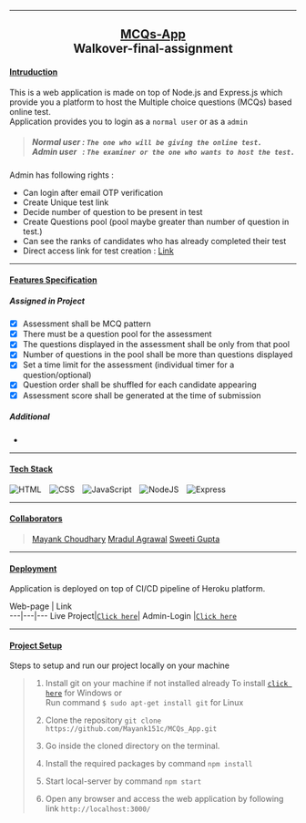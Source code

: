 <hr> 
 
## <div align=center><u>MCQs-App</u><br>Walkover-final-assignment</div>

#### <u>Intruduction</u>
This is a web application is made on top of Node.js and Express.js which provide you a platform to host the Multiple choice questions (MCQs) based online test.<br>
 Application provides you to login as a `normal user` or as a `admin`
> ##### Normal user : `The one who will be giving the online test.` <br> Admin user &nbsp;&nbsp;: `The examiner or the one who wants to host the test.`

Admin has following rights :
- Can login after email OTP verification
- Create Unique test link
- Decide number of question to be present in test
- Create Questions pool (pool maybe greater than number of question in test.)
- Can see the ranks of candidates who has already completed their test
- Direct access link for test creation : [Link](https://mcqs-app.herokuapp.com/adminLogin.html)
<hr>

#### <u>Features Specification</u>
##### Assigned in Project
- [x] Assessment shall be MCQ pattern 
- [x] There must be a question pool for the assessment
- [x] The questions displayed in the assessment shall be only from that pool
- [x] Number of questions in the pool shall be more than questions displayed
- [x] Set a time limit for the assessment (individual timer for a question/optional)
- [x] Question order shall be shuffled for each candidate appearing
- [x] Assessment score shall be generated at the time of submission
##### Additional
- 
<hr>

#### <u>Tech Stack</u>

![HTML](https://img.shields.io/badge/HTML5-E34F26?style=for-the-badge&logo=html5&logoColor=white)&emsp;![CSS](https://img.shields.io/badge/CSS3-1572D6?style=for-the-badge&logo=css3&logoColor=white)&emsp;![JavaScript](https://img.shields.io/badge/JavaScript-F7DF1E?style=for-the-badge&logo=javascript&logoColor=black)&emsp;![NodeJS](https://img.shields.io/badge/Node.js-4853D?style=for-the-badge&logo=node.js&logoColor=white)&emsp;![Express](https://img.shields.io/badge/Express.js-404D59?style=for-the-badge)

<hr>

#### <u>Collaborators</u>
>[Mayank Choudhary](https://github.com/Mayank151c)
>[Mradul Agrawal](https://github.com/mradul098)
>[Sweeti Gupta](https://github.com/Sweeti-Gupta)
<hr>

#### <u>Deployment</u>
Application is deployed on top of CI/CD pipeline of Heroku platform.

Web-page | Link  
---|---|---
Live Project|[`Click here`](https://mcqs-app.herokuapp.com/)| 
Admin-Login |[`Click here`](https://mcqs-app.herokuapp.com/adminLogin.html)

<hr>

#### <u>Project Setup</u>
Steps to setup and run our project locally on your machine
>1. Install git on your machine if not installed already 
>To install [`click here`](https://git-scm.com/downloads) for Windows or <br>Run command `$ sudo apt-get install git` for Linux
>2. Clone the repository
`git clone https://github.com/Mayank151c/MCQs_App.git`
>
>3. Go inside the cloned directory on the terminal.
>4. Install the required packages by command
`npm install`
>
>5. Start local-server by command
`npm start`
>
>6. Open any browser and access the web application by following link     `http://localhost:3000/`

 